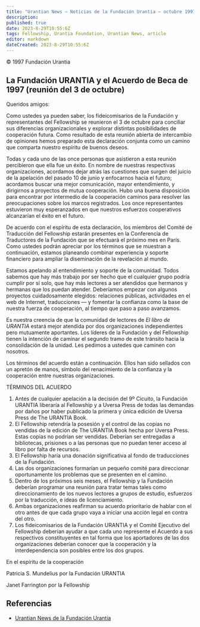 ```yaml
---
title: "Urantian News — Noticias de la Fundación Urantia — octubre 1997"
description: 
published: true
date: 2023-8-29T10:55:6Z
tags: Fellowship, Urantia Foundation, Urantian News, article
editor: markdown
dateCreated: 2023-8-29T10:55:6Z
---
```


<p class="v-card v-sheet theme--light gray lighten-3 px-2">© 1997 Fundación Urantia</p>



## La Fundación URANTIA y el Acuerdo de Beca de 1997 (reunión del 3 de octubre)

Queridos amigos:

Como ustedes ya pueden saber, los fideicomisarios de la Fundación y representantes del Fellowship se reunieron el 3 de octubre para conciliar sus diferencias organizacionales y explorar distintas posibilidades de cooperación futura. Como resultado de esta reunión abierta de intercambio de opiniones hemos preparado esta declaración conjunta como un camino que comparta nuestro espíritu de buenos deseos.

Todas y cada uno de las once personas que asistieron a esta reunión percibieron que ella fue un éxito. En nombre de nuestras respectivas organizaciones, acordamos dejar atrás las cuestiones que surgen del juicio de la apelación del pasado 10 de junio y enfocarnos hacia el futuro; acordamos buscar una mejor comunicación, mayor entendimiento, y dirigirnos a proyectos de mutua cooperación. Hubo una buena disposición para encontrar por intermedio de la cooperación caminos para resolver las preocupaciones sobre los marcos registrados. Los once representantes estuvieron muy esperanzados en que nuestros esfuerzos cooperativos alcanzarían el éxito en el futuro.

De acuerdo con el espíritu de esta declaración, los miembros del Comité de Traducción del Fellowship estarán presentes en la Conferencia de Traductores de la Fundación que se efectuará el próximo mes en París. Como ustedes podrán apreciar por los términos que se muestran a continuación, estamos planeando combinar experiencia y soporte financiero para ampliar la diseminación de la revelación al mundo.

Estamos apelando al entendimiento y soporte de la comunidad. Todos sabemos que hay más trabajo por ser hecho que el cualquier grupo podría cumplir por sí solo, que hay más lectores a ser atendidos que hermanos y hermanas que los puedan atender. Deberíamos empezar con algunos proyectos cuidadosamente elegidos: relaciones públicas, actividades en el web de Internet, traducciones — y fomentar la confianza como la base de nuestra fuerza de cooperación, al tiempo que paso a paso avanzamos.

Es nuestra creencia de que la comunidad de lectores de _El libro de URANTIA_ estará mejor atendida por dos organizaciones independientes pero mutuamente aportantes. Los líderes de la Fundación y del Fellowship tienen la intención de caminar el segundo tramo de este tránsito hacia la consolidación de la unidad. Les pedimos a ustedes que caminen con nosotros.

Los términos del acuerdo están a continuación. Ellos han sido sellados con un apretón de manos, símbolo del renacimiento de la confianza y la cooperación entre nuestras organizaciones.

TÉRMINOS DEL ACUERDO

1. Antes de cualquier apelación a la decisión del 9º Cicuito, la Fundación URANTIA liberaría al Fellowship y a Uversa Press de todas las demandas por daños por haber publicado la primera y única edición de Uversa Press de The URANTIA Book.
2. El Fellowship retendría la posesión y el control de las copias no vendidas de la edición de The URANTIA Book hecha por Uversa Press. Estas copias no podrían ser vendidas. Deberían ser entregadas a bibliotecas, prisiones o a las personas que no puedan tener acceso al libro por falta de recursos.
3. El Fellowship haría una donación significativa al fondo de traducciones de la Fundación.
4. Las dos organizaciones formarían un pequeño comité para direccionar oportunamente los problemas que se presenten en el camino.
5. Dentro de los próximos seis meses, el Fellowship y la Fundación deberían programar una reunión para tratar temas tales como direccionamiento de los nuevos lectores a grupos de estudio, esfuerzos por la traducción, e ideas de licenciamiento.
6. Ambas organizaciones reafirman su acuerdo prioritario de hablar con el otro antes de que cada grupo vaya a iniciar una acción legal en contra del otro.
7. Los fideicomisarios de la Fundación URANTIA y el Comité Ejecutivo del Fellowship deberían ayudar a que cada uno represente el Acuerdo a sus respectivos constituyentes en tal forma que los aportadores de las dos organizaciones deberían conocer que la cooperación y la interdependencia son posibles entre los dos grupos.

En el espíritu de la cooperación


Patricia S. Mundelius
por la Fundación URANTIA

Janet Farrington
por la Fellowship


## Referencias

- [Urantian News de la Fundación Urantia](https://www.urantia.org/news/1997-10)


